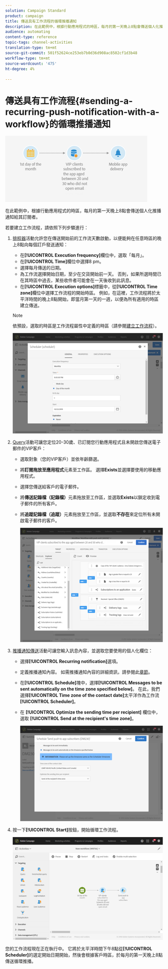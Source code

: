 ```yaml
---
solution: Campaign Standard
product: campaign
title: 傳送具有工作流程的循環推播通知
description: 在此範例中，根據行動應用程式的時區，每月的第一天晚上8點會傳送個人化推播通知給其訂閱者。
audience: automating
content-type: reference
topic-tags: channel-activities
translation-type: tm+mt
source-git-commit: 501f52624ce253eb7b0d36d908ac8502cf1d3b48
workflow-type: tm+mt
source-wordcount: '475'
ht-degree: 4%

---
```



# 傳送具有工作流程{#sending-a-recurring-push-notification-with-a-workflow}的循環推播通知

![](assets/wkf_push_example_1.png)

在此範例中，根據行動應用程式的時區，每月的第一天晚上8點會傳送個人化推播通知給其訂閱者。

若要建立工作流程，請依照下列步驟進行：

1. [排程器](../../automating/using/scheduler.md)活動允許您在傳送開始前的工作流天數啟動，以便能夠在任意時區的晚上8點向每個訂戶發送通知：

   * 在&#x200B;**[!UICONTROL Execution frequency]**&#x200B;欄位中，選取「每月」。
   * 在&#x200B;**[!UICONTROL Time]**&#x200B;欄位中選擇8 pm。
   * 選擇每月傳送的日期。
   * 為工作流選擇開始日期，至少在交貨開始前一天。 否則，如果所選時間已在其時區中過去，某些收件者可能會在一天後收到此訊息。
   * 在&#x200B;**[!UICONTROL Execution options]**&#x200B;標籤中，從&#x200B;**[!UICONTROL Time zone]**&#x200B;欄位中選擇工作流程的開始時區。 例如，在這裡，工作流程將於太平洋時間的晚上8點開始，即當月第一天的一週，以便為所有適用的時區建立傳送。

   >[!NOTE]
   >
   >依預設，選取的時區是工作流程屬性中定義的時區（請參閱[建立工作流程](../../automating/using/building-a-workflow.md)）。

   ![](assets/wkf_push_example_5.png)

1. [Query](../../automating/using/query.md)活動可讓您定位20-30歲、已訂閱您行動應用程式且未開啟您傳送電子郵件的VIP客戶：

   * 選取對象（您的VIP客戶）並依年齡篩選。
   * 將&#x200B;**訂閱拖放至應用程式**&#x200B;元素至工作區。 選擇&#x200B;**Exists**&#x200B;並選擇要使用的移動應用程式。
   * 選擇您傳送給客戶的電子郵件。
   * 將&#x200B;**傳送記錄檔（記錄檔）**&#x200B;元素拖放至工作區，並選取&#x200B;**Exists**&#x200B;以鎖定收到電子郵件的所有客戶。
   * 將&#x200B;**追蹤記錄檔（追蹤）**&#x200B;元素拖放至工作區，並選取&#x200B;**不存在**&#x200B;來定位所有未開啟電子郵件的客戶。

      ![](assets/wkf_push_example_2.png)

1. [推播通知傳送](../../automating/using/push-notification-delivery.md)活動可讓您輸入訊息內容，並選取您要使用的個人化欄位：

   * 選擇&#x200B;**[!UICONTROL Recurring notification]**&#x200B;選項。
   * 定義推播通知內容。 如需推播通知內容的詳細資訊，請參閱此[章節](../../channels/using/preparing-and-sending-a-push-notification.md)。
   * 在&#x200B;**[!UICONTROL Schedule]**&#x200B;塊中，選擇&#x200B;**[!UICONTROL Messages to be sent automatically on the time zone specified below]**。 在此，我們選擇&#x200B;**[!UICONTROL Time zone of the contact date]**&#x200B;太平洋作為工作流&#x200B;**[!UICONTROL Scheduler]**。
   * 在 **[!UICONTROL Optimize the sending time per recipient]** 欄位中，選取 **[!UICONTROL Send at the recipient's time zone]**。

      ![](assets/wkf_push_example_4.png)

1. 按一下&#x200B;**[!UICONTROL Start]**&#x200B;按鈕，開始循環工作流程。

   ![](assets/wkf_push_example_3.png)

您的工作流程現在正在執行中。 它將於太平洋時間下午8點從&#x200B;**[!UICONTROL Scheduler]**&#x200B;的選定開始日期開始，然後會根據客戶時區，於每月的第一天晚上8點傳送循環推播。
